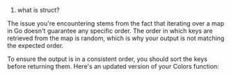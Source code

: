 1. what is struct?



The issue you're encountering stems from the fact that iterating over a map in Go doesn't guarantee any specific order. The order in which keys are retrieved from the map is random, which is why your output is not matching the expected order.

To ensure the output is in a consistent order, you should sort the keys before returning them. Here's an updated version of your Colors function: